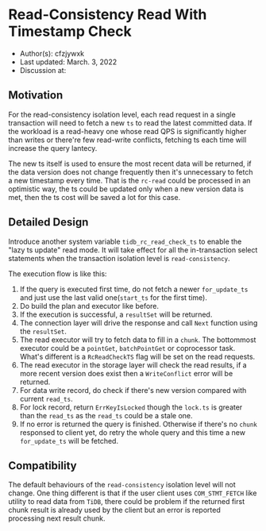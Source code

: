 # Read-Consistency Read With Timestamp Check

- Author(s): cfzjywxk
- Last updated: March. 3, 2022
- Discussion at:

## Motivation

For the read-consistency isolation level, each read request in a single transaction will need to fetch a new `ts` to read the latest committed data.
If the workload is a read-heavy one whose read QPS is significantly higher than writes or there're few read-write conflicts, fetching ts each time will increase the query lantecy.

The new ts itself is used to ensure the most recent data will be returned, if the data version does not change frequently then it's unnecessary to fetch a new timestamp every time.
That is the `rc-read` could be processed in an optimistic way, the ts could be updated only when a new version data is met, then the ts cost will be saved a lot for this case.

## Detailed Design

Introduce another system variable `tidb_rc_read_check_ts` to enable the "lazy ts update" read mode. It will take effect for all the in-transaction select statements when the
transaction isolation level is `read-consistency`.

The execution flow is like this:

1. If the query is executed first time, do not fetch a newer `for_update_ts` and just use the last valid one(`start_ts` for the first time).
2. Do build the plan and executor like before.
3. If the execution is successful, a `resultSet` will be returned.
4. The connection layer will drive the response and call `Next` function using the `resultSet`.
5. The read executor will try to fetch data to fill in a `chunk`. The bottommost executor could be a `pointGet`, `batchPointGet` or coprocessor task. What's different is a `RcReadCheckTS` flag will be set on the read requests.
6. The read executor in the storage layer will check the read results, if a more recent version does exist then a `WriteConflict` error will be returned.
7. For data write record, do check if there's new version compared with current `read_ts`.
8. For lock record, return `ErrKeyIsLocked` though the `lock.ts` is greater than the `read_ts` as the `read_ts` could be a stale one.
9. If no error is returned the query is finished. Otherwise if there's no `chunk` responsed to client yet, do retry the whole query and this time a new `for_update_ts` will be fetched.


## Compatibility

The default behaviours of the `read-consistency` isolation level will not change. One thing different is that if the user client uses `COM_STMT_FETCH` like utility to read data from `TiDB`,
there could be problem if the returned first chunk result is already used by the client but an error is reported processing next result chunk.
